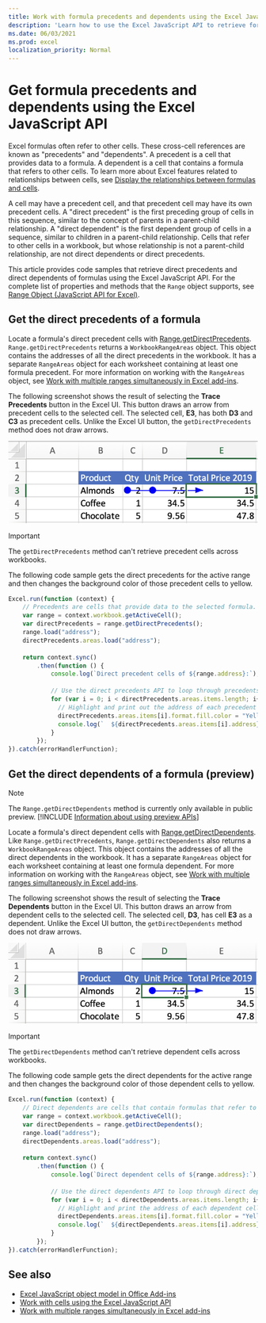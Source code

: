```yaml
---
title: Work with formula precedents and dependents using the Excel JavaScript API
description: 'Learn how to use the Excel JavaScript API to retrieve formula precedents and dependents.' 
ms.date: 06/03/2021
ms.prod: excel
localization_priority: Normal
---
```


# Get formula precedents and dependents using the Excel JavaScript API

Excel formulas often refer to other cells. These cross-cell references are known as "precedents" and "dependents". A precedent is a cell that provides data to a formula. A dependent is a cell that contains a formula that refers to other cells. To learn more about Excel features related to relationships between cells, see [Display the relationships between formulas and cells](https://support.microsoft.com/office/display-the-relationships-between-formulas-and-cells-a59bef2b-3701-46bf-8ff1-d3518771d507).

A cell may have a precedent cell, and that precedent cell may have its own precedent cells. A "direct precedent" is the first preceding group of cells in this sequence, similar to the concept of parents in a parent-child relationship. A "direct dependent" is the first dependent group of cells in a sequence, similar to children in a parent-child relationship. Cells that refer to other cells in a workbook, but whose relationship is not a parent-child relationship, are not direct dependents or direct precedents.

This article provides code samples that retrieve direct precedents and direct dependents of formulas using the Excel JavaScript API. For the complete list of properties and methods that the `Range` object supports, see [Range Object (JavaScript API for Excel)](/javascript/api/excel/excel.range).

## Get the direct precedents of a formula

Locate a formula's direct precedent cells with [Range.getDirectPrecedents](/javascript/api/excel/excel.range#getdirectprecedents--). `Range.getDirectPrecedents` returns a `WorkbookRangeAreas` object. This object contains the addresses of all the direct precedents in the workbook. It has a separate `RangeAreas` object for each worksheet containing at least one formula precedent. For more information on working with the `RangeAreas` object, see [Work with multiple ranges simultaneously in Excel add-ins](excel-add-ins-multiple-ranges.md).

The following screenshot shows the result of selecting the **Trace Precedents** button in the Excel UI. This button draws an arrow from precedent cells to the selected cell. The selected cell, **E3**, has both **D3** and **C3** as precedent cells. Unlike the Excel UI button, the `getDirectPrecedents` method does not draw arrows.

![Arrow tracing precedent cells in the Excel UI](../images/excel-ranges-trace-precedents.png)

> [!IMPORTANT]
> The `getDirectPrecedents` method can't retrieve precedent cells across workbooks.

The following code sample gets the direct precedents for the active range and then changes the background color of those precedent cells to yellow.

```js
Excel.run(function (context) {
    // Precedents are cells that provide data to the selected formula.
    var range = context.workbook.getActiveCell();
    var directPrecedents = range.getDirectPrecedents();
    range.load("address");
    directPrecedents.areas.load("address");
    
    return context.sync()
        .then(function () {
            console.log(`Direct precedent cells of ${range.address}:`);

            // Use the direct precedents API to loop through precedents of the active cell.
            for (var i = 0; i < directPrecedents.areas.items.length; i++) {
              // Highlight and print out the address of each precedent cell.
              directPrecedents.areas.items[i].format.fill.color = "Yellow";
              console.log(`  ${directPrecedents.areas.items[i].address}`);
            }
        });
}).catch(errorHandlerFunction);
```

## Get the direct dependents of a formula (preview)

> [!NOTE]
> The `Range.getDirectDependents` method is currently only available in public preview. [!INCLUDE [Information about using preview APIs](../includes/using-excel-preview-apis.md)]
> 

Locate a formula's direct dependent cells with [Range.getDirectDependents](/javascript/api/excel/excel.range#getDirectDependents__). Like `Range.getDirectPrecedents`, `Range.getDirectDependents` also returns a `WorkbookRangeAreas` object. This object contains the addresses of all the direct dependents in the workbook. It has a separate `RangeAreas` object for each worksheet containing at least one formula dependent. For more information on working with the `RangeAreas` object, see [Work with multiple ranges simultaneously in Excel add-ins](excel-add-ins-multiple-ranges.md).

The following screenshot shows the result of selecting the **Trace Dependents** button in the Excel UI. This button draws an arrow from dependent cells to the selected cell. The selected cell, **D3**, has cell **E3** as a dependent. Unlike the Excel UI button, the `getDirectDependents` method does not draw arrows.

![Arrow tracing dependent cells in the Excel UI](../images/excel-ranges-trace-dependents.png)

> [!IMPORTANT]
> The `getDirectDependents` method can't retrieve dependent cells across workbooks.

The following code sample gets the direct dependents for the active range and then changes the background color of those dependent cells to yellow.

```js
Excel.run(function (context) {
    // Direct dependents are cells that contain formulas that refer to other cells.
    var range = context.workbook.getActiveCell();
    var directDependents = range.getDirectDependents();
    range.load("address");
    directDependents.areas.load("address");
    
    return context.sync()
        .then(function () {
            console.log(`Direct dependent cells of ${range.address}:`);
    
            // Use the direct dependents API to loop through direct dependents of the active cell.
            for (var i = 0; i < directDependents.areas.items.length; i++) {
              // Highlight and print the address of each dependent cell.
              directDependents.areas.items[i].format.fill.color = "Yellow";
              console.log(`  ${directDependents.areas.items[i].address}`);
            }
        });
}).catch(errorHandlerFunction);
```

## See also

- [Excel JavaScript object model in Office Add-ins](excel-add-ins-core-concepts.md)
- [Work with cells using the Excel JavaScript API](excel-add-ins-cells.md)
- [Work with multiple ranges simultaneously in Excel add-ins](excel-add-ins-multiple-ranges.md)
